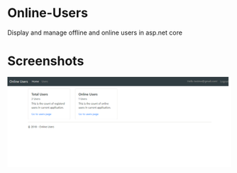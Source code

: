# Online-Users
Display and manage offline and online users in asp.net core

# Screenshots
![alt text](OnlineUsers/Screenshots/Untitled.png "Home Page")
